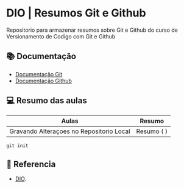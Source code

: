 
# DIO | Resumos Git e Github

Repositorio para armazenar resumos sobre Git e Github
do curso de Versionamento de Codigo com Git e Github

## 📚 Documentação
- [Documentação Git](https://git-scm.com/doc)
- [Documentação Github](https://docs.github.com)

## 💻 Resumo das aulas
| Aulas | Resumo |
|------|---------|
| Gravando Alteraçoes no Repositorio Local| Resumo ( )|

```
git init
``` 
## 🔎 Referencia
- [DIO](). 
